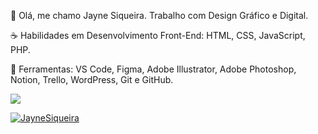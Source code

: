 👋 Olá, me chamo Jayne Siqueira. Trabalho com Design Gráfico e Digital.

☕ Habilidades em Desenvolvimento Front-End: HTML, CSS, JavaScript, PHP.

💼 Ferramentas: VS Code, Figma, Adobe Illustrator, Adobe Photoshop, Notion, Trello, WordPress, Git e GitHub.

<a href="https://www.linkedin.com/in/jaynesilvasiqueira" target="_blank"><img src="https://img.shields.io/badge/LinkedIn-0077B5?style=for-the-badge&logo=linkedin&logoColor=white" target="_blank"></a> 

[![JayneSiqueira](https://github-readme-stats.vercel.app/api/top-langs/?username=JayneSiqueira&hide=html&layout=compact&theme=dracula)](https://github.com/JayneSiqueira/)
